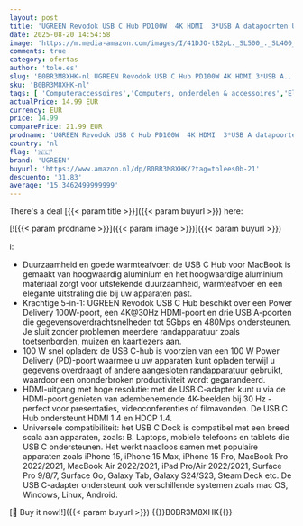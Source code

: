 ```yaml
---
layout: post
title: 'UGREEN Revodok USB C Hub PD100W  4K HDMI  3*USB A datapoorten USB C Dock USB C Adapter Multiport Adapter Compatibel met iPhone 15  Galaxy S24  Surface  MacBook Pro/Air  iPad Pro/Air  Steam Deck etc.'
date: 2025-08-20 14:54:58
image: 'https://m.media-amazon.com/images/I/41DJO-tB2pL._SL500_._SL400_.jpg'
comments: true
category: ofertas
author: 'tole.es'
slug: 'B0BR3M8XHK-nl UGREEN Revodok USB C Hub PD100W 4K HDMI 3*USB A...'
sku: 'B0BR3M8XHK-nl'
tags: [ 'Computeraccessoires','Computers, onderdelen & accessoires','Elektronica','USB-hubs','ugreen','🇳🇱', ]
actualPrice: 14.99 EUR
currency: EUR
price: 14.99
comparePrice: 21.99 EUR
prodname: 'UGREEN Revodok USB C Hub PD100W  4K HDMI  3*USB A datapoorten USB C Dock USB C Adapter Multiport Adapter Compatibel met iPhone 15  Galaxy S24  Surface  MacBook Pro/Air  iPad Pro/Air  Steam Deck etc.'
country: 'nl'
flag: '🇳🇱'
brand: 'UGREEN'
buyurl: 'https://www.amazon.nl/dp/B0BR3M8XHK/?tag=tolees0b-21'
descuento: '31.83'
average: '15.3462499999999'
---
```


There's a deal [{{< param title >}}]({{< param buyurl >}})  here:

[![{{< param prodname >}}]({{< param image >}})]({{< param buyurl >}})

ℹ️:

- Duurzaamheid en goede warmteafvoer: de USB C Hub voor MacBook is gemaakt van hoogwaardig aluminium en het hoogwaardige aluminium materiaal zorgt voor uitstekende duurzaamheid, warmteafvoer en een elegante uitstraling die bij uw apparaten past.
- Krachtige 5-in-1: UGREEN Revodok USB C Hub beschikt over een Power Delivery 100W-poort, een 4K@30Hz HDMI-poort en drie USB A-poorten die gegevensoverdrachtsnelheden tot 5Gbps en 480Mps ondersteunen. Je sluit zonder problemen meerdere randapparatuur zoals toetsenborden, muizen en kaartlezers aan.
- 100 W snel opladen: de USB C-hub is voorzien van een 100 W Power Delivery (PD)-poort waarmee u uw apparaten kunt opladen terwijl u gegevens overdraagt ​​of andere aangesloten randapparatuur gebruikt, waardoor een ononderbroken productiviteit wordt gegarandeerd.
- HDMI-uitgang met hoge resolutie: met de USB C-adapter kunt u via de HDMI-poort genieten van adembenemende 4K-beelden bij 30 Hz - perfect voor presentaties, videoconferenties of filmavonden. De USB C Hub ondersteunt HDMI 1.4 en HDCP 1.4.
- Universele compatibiliteit: het USB C Dock is compatibel met een breed scala aan apparaten, zoals: B. Laptops, mobiele telefoons en tablets die USB C ondersteunen. Het werkt naadloos samen met populaire apparaten zoals iPhone 15, iPhone 15 Max, iPhone 15 Pro, MacBook Pro 2022/2021, MacBook Air 2022/2021, iPad Pro/Air 2022/2021, Surface Pro 9/8/7, Surface Go, Galaxy Tab, Galaxy S24/S23, Steam Deck etc. De USB C-adapter ondersteunt ook verschillende systemen zoals mac OS, Windows, Linux, Android.

[🛒 Buy it now!!]({{< param buyurl >}})
{{<world>}}B0BR3M8XHK{{</world>}}
